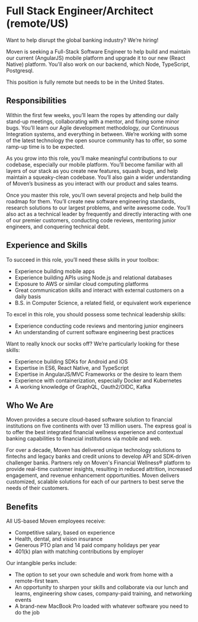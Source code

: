 # Full Stack Engineer/Architect (remote/US)

Want to help disrupt the global banking industry? We’re hiring!

Moven is seeking a Full-Stack Software Engineer to help build and maintain our current (AngularJS) mobile platform and upgrade it to our new (React Native) platform.  You'll also work on our backend, which Node, TypeScript, Postgresql.

This position is fully remote but needs to be in the United States.

## Responsibilities

Within the first few weeks, you’ll learn the ropes by attending our daily stand-up meetings, collaborating with a mentor, and fixing some minor bugs. You’ll learn our Agile development methodology, our Continuous Integration systems, and everything in between. We’re working with some of the latest technology the open source community has to offer, so some ramp-up time is to be expected.

As you grow into this role, you’ll make meaningful contributions to our codebase, especially our mobile platform. You’ll become familiar with all layers of our stack as you create new features, squash bugs, and help maintain a squeaky-clean codebase. You’ll also gain a wider understanding of Moven’s business as you interact with our product and sales teams.

Once you master this role, you’ll own several projects and help build the roadmap for them. You’ll create new software engineering standards, research solutions to our largest problems, and write awesome code. You’ll also act as a technical leader by frequently and directly interacting with one of our premier customers, conducting code reviews, mentoring junior engineers, and conquering technical debt.

## Experience and Skills

To succeed in this role, you’ll need these skills in your toolbox:

  * Experience building mobile apps
  * Experience building APIs using Node.js and relational databases
  * Exposure to AWS or similar cloud computing platforms
  * Great communication skills and interact with external customers on a daily basis
  * B.S. in Computer Science, a related field, or equivalent work experience

To excel in this role, you should possess some technical leadership skills:

  * Experience conducting code reviews and mentoring junior engineers
  * An understanding of current software engineering best practices

Want to really knock our socks off? We’re particularly looking for these skills:

  * Experience building SDKs for Android and iOS
  * Expertise in ES6, React Native, and TypeScript
  * Expertise in AngularJS/MVC Frameworks or the desire to learn them
  * Experience with containerization, especially Docker and Kubernetes
  * A working knowledge of GraphQL, Oauth2/OIDC, Kafka

## Who We Are

Moven provides a secure cloud-based software solution to financial institutions on five continents with over 13 million users. The express goal is to offer the best integrated financial wellness experience and contextual banking capabilities to financial institutions via mobile and web.

For over a decade, Moven has delivered unique technology solutions to fintechs and legacy banks and credit unions to develop API and SDK-driven challenger banks. Partners rely on Moven's Financial Wellness® platform to provide real-time customer insights, resulting in reduced attrition, increased engagement, and revenue enhancement opportunities. Moven delivers customized, scalable solutions for each of our partners to best serve the needs of their customers.

## Benefits

All US-based Moven employees receive:

  * Competitive salary, based on experience
  * Health, dental, and vision insurance
  * Generous PTO plan and 14 paid company holidays per year
  * 401(k) plan with matching contributions by employer

Our intangible perks include:

  * The option to set your own schedule and work from home with a remote-first team.
  * An opportunity to sharpen your skills and collaborate via our lunch and learns, engineering show cases, company-paid training, and networking events
  * A brand-new MacBook Pro loaded with whatever software you need to do the job